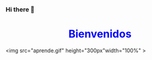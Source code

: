 ### Hi there 👋<h1 style="text-align: center;color: blue">Bienvenidos</h1>

<img src="aprende.gif" height="300px"width="100%" >










